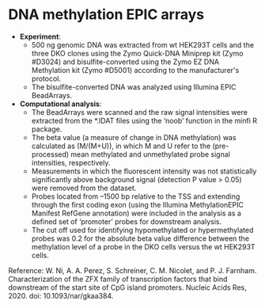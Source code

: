 # DNA methylation EPIC arrays

- **Experiment**:
  * 500 ng genomic DNA was extracted from wt HEK293T cells and the three DKO clones using the Zymo Quick-DNA Miniprep kit (Zymo #D3024) and bisulfite-converted using the Zymo EZ DNA Methylation kit (Zymo #D5001) according to the manufacturer's protocol.
  * The bisulfite-converted DNA was analyzed using Illumina EPIC BeadArrays.
- **Computational analysis**:
  * The BeadArrays were scanned and the raw signal intensities were extracted from the *.IDAT files using the ‘noob’ function in the minfi R package.
  * The beta value (a measure of change in DNA methylation) was calculated as (M/(M+U)), in which M and U refer to the (pre-processed) mean methylated and unmethylated probe signal intensities, respectively.
  * Measurements in which the fluorescent intensity was not statistically significantly above background signal (detection P value > 0.05) were removed from the dataset.
  * Probes located from –1500 bp relative to the TSS and extending through the first coding exon (using the Illumina MethylationEPIC Manifest RefGene annotation) were included in the analysis as a defined set of ‘promoter’ probes for downstream analysis.
  * The cut off used for identifying hypomethylated or hypermethylated probes was 0.2 for the absolute beta value difference between the methylation level of a probe in the DKO cells versus the wt HEK293T cells.
 
Reference: W. Ni, A. A. Perez, S. Schreiner, C. M. Nicolet, and P. J. Farnham. Characterization of the ZFX family of transcription factors that bind downstream of the start site of CpG island promoters. Nucleic Acids Res, 2020. doi: 10.1093/nar/gkaa384.

  
